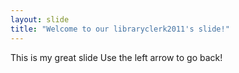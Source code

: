```yaml
---
layout: slide
title: "Welcome to our libraryclerk2011's slide!"
---
```

This is my great slide
Use the left arrow to go back!
